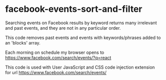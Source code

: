 # facebook-events-sort-and-filter

Searching events on Facebook results by keyword returns many irrelevant and past events, and they are not in any particular order. 

This code removes past events and events with keywords/phrases added to an 'blocks' array.

Each morning on schedule my browser opens to https://www.facebook.com/search/events/?q=react

This code is used with User JavaScript and CSS code injection extension for url https://www.facebook.com/search/events/
